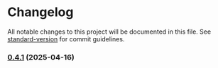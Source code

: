 # Changelog

All notable changes to this project will be documented in this file. See [standard-version](https://github.com/conventional-changelog/standard-version) for commit guidelines.

### [0.4.1](https://github.com/geekiechen/chens-modpack-auxiliary/compare/v0.4.0...v0.4.1) (2025-04-16)
